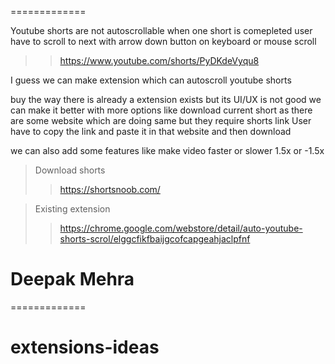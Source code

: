 
=============

Youtube shorts are not autoscrollable when one short is comepleted user have to scroll to next
with arrow down button on keyboard or mouse scroll

>> https://www.youtube.com/shorts/PyDKdeVyqu8

I guess we can make extension which can autoscroll youtube shorts 

buy the way there is already a extension exists but its UI/UX is not good we can make it better with more options like download current short as there are some website which are doing same but they require shorts link
User have to copy the link and paste it in that website and then download 

we can also add some features like make video faster or slower 1.5x or -1.5x

> Download shorts
>> https://shortsnoob.com/

> Existing extension
>> https://chrome.google.com/webstore/detail/auto-youtube-shorts-scrol/elggcfikfbaijgcofcapgeahjaclpfnf

# Deepak Mehra

=============
# extensions-ideas
